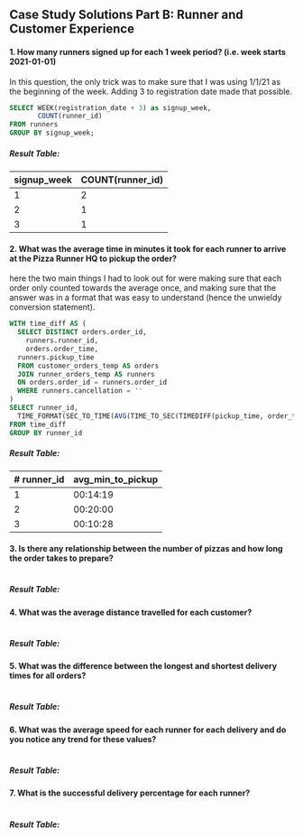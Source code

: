 ## Case Study Solutions Part B: Runner and Customer Experience

#### 1. How many runners signed up for each 1 week period? (i.e. week starts 2021-01-01)

In this question, the only trick was to make sure that I was using 1/1/21 as the beginning of the week. Adding 3 to registration date made that possible.

```sql
SELECT WEEK(registration_date + 3) as signup_week,
	   COUNT(runner_id)
FROM runners
GROUP BY signup_week;
```
##### Result Table:
|   signup_week | COUNT(runner_id) |
|---------------|------------------|
| 1             | 2                |
| 2             | 1                |
| 3             | 1                | 
#### 2. What was the average time in minutes it took for each runner to arrive at the Pizza Runner HQ to pickup the order?

here the two main things I had to look out for were making sure that each order only counted towards the average once, and making sure that the answer was in a format that was easy to understand (hence the unwieldy conversion statement).

```sql
WITH time_diff AS (
  SELECT DISTINCT orders.order_id,
    runners.runner_id,
    orders.order_time,
  runners.pickup_time
  FROM customer_orders_temp AS orders
  JOIN runner_orders_temp AS runners
  ON orders.order_id = runners.order_id
  WHERE runners.cancellation = ''
)
SELECT runner_id,
  TIME_FORMAT(SEC_TO_TIME(AVG(TIME_TO_SEC(TIMEDIFF(pickup_time, order_time)))), '%H:%i:%s') AS avg_min_to_pickup
FROM time_diff
GROUP BY runner_id
```
##### Result Table:
| # runner_id | avg_min_to_pickup |
|-------------|-------------------|
| 1           | 00:14:19          |
| 2           | 00:20:00          |
| 3           | 00:10:28          |
#### 3. Is there any relationship between the number of pizzas and how long the order takes to prepare?

```sql

```
##### Result Table:

#### 4. What was the average distance travelled for each customer?

```sql

```
##### Result Table:

#### 5. What was the difference between the longest and shortest delivery times for all orders?

```sql

```
##### Result Table:

#### 6. What was the average speed for each runner for each delivery and do you notice any trend for these values?

```sql

```
##### Result Table:

#### 7. What is the successful delivery percentage for each runner?

```sql

```
##### Result Table:
